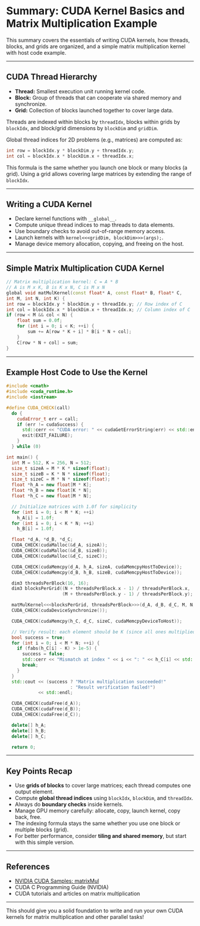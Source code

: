 # Summary: CUDA Kernel Basics and Matrix Multiplication Example

This summary covers the essentials of writing CUDA kernels, how threads, blocks, and grids are organized, and a simple matrix multiplication kernel with host code example.

---

## CUDA Thread Hierarchy

- **Thread:** Smallest execution unit running kernel code.
- **Block:** Group of threads that can cooperate via shared memory and synchronize.
- **Grid:** Collection of blocks launched together to cover large data.

Threads are indexed within blocks by `threadIdx`, blocks within grids by `blockIdx`, and block/grid dimensions by `blockDim` and `gridDim`.

Global thread indices for 2D problems (e.g., matrices) are computed as:

```cpp
int row = blockIdx.y * blockDim.y + threadIdx.y;
int col = blockIdx.x * blockDim.x + threadIdx.x;
```


This formula is the same whether you launch one block or many blocks (a grid). Using a grid allows covering large matrices by extending the range of `blockIdx`.

---

## Writing a CUDA Kernel

- Declare kernel functions with `__global__`.
- Compute unique thread indices to map threads to data elements.
- Use boundary checks to avoid out-of-range memory access.
- Launch kernels with `kernel<<<gridDim, blockDim>>>(args);`.
- Manage device memory allocation, copying, and freeing on the host.

---

## Simple Matrix Multiplication CUDA Kernel

```cpp
// Matrix multiplication kernel: C = A * B
// A is M x K, B is K x N, C is M x N
global void matMulKernel(const float* A, const float* B, float* C,
int M, int N, int K) {
int row = blockIdx.y * blockDim.y + threadIdx.y; // Row index of C
int col = blockIdx.x * blockDim.x + threadIdx.x; // Column index of C
if (row < M && col < N) {
    float sum = 0.0f;
    for (int i = 0; i < K; ++i) {
        sum += A[row * K + i] * B[i * N + col];
    }
    C[row * N + col] = sum;
}

```


---

## Example Host Code to Use the Kernel

```cpp
#include <cmath>
#include <cuda_runtime.h>
#include <iostream>

#define CUDA_CHECK(call)                                                       \
  do {                                                                         \
    cudaError_t err = call;                                                    \
    if (err != cudaSuccess) {                                                  \
      std::cerr << "CUDA error: " << cudaGetErrorString(err) << std::endl;     \
      exit(EXIT_FAILURE);                                                      \
    }                                                                          \
  } while (0)

int main() {
  int M = 512, K = 256, N = 512;
  size_t sizeA = M * K * sizeof(float);
  size_t sizeB = K * N * sizeof(float);
  size_t sizeC = M * N * sizeof(float);
  float *h_A = new float[M * K];
  float *h_B = new float[K * N];
  float *h_C = new float[M * N];

  // Initialize matrices with 1.0f for simplicity
  for (int i = 0; i < M * K; ++i)
    h_A[i] = 1.0f;
  for (int i = 0; i < K * N; ++i)
    h_B[i] = 1.0f;

  float *d_A, *d_B, *d_C;
  CUDA_CHECK(cudaMalloc(&d_A, sizeA));
  CUDA_CHECK(cudaMalloc(&d_B, sizeB));
  CUDA_CHECK(cudaMalloc(&d_C, sizeC));

  CUDA_CHECK(cudaMemcpy(d_A, h_A, sizeA, cudaMemcpyHostToDevice));
  CUDA_CHECK(cudaMemcpy(d_B, h_B, sizeB, cudaMemcpyHostToDevice));

  dim3 threadsPerBlock(16, 16);
  dim3 blocksPerGrid((N + threadsPerBlock.x - 1) / threadsPerBlock.x,
                     (M + threadsPerBlock.y - 1) / threadsPerBlock.y);

  matMulKernel<<<blocksPerGrid, threadsPerBlock>>>(d_A, d_B, d_C, M, N, K);
  CUDA_CHECK(cudaDeviceSynchronize());

  CUDA_CHECK(cudaMemcpy(h_C, d_C, sizeC, cudaMemcpyDeviceToHost));

  // Verify result: each element should be K (since all ones multiplied)
  bool success = true;
  for (int i = 0; i < M * N; ++i) {
    if (fabs(h_C[i] - K) > 1e-5) {
      success = false;
      std::cerr << "Mismatch at index " << i << ": " << h_C[i] << std::endl;
      break;
    }
  }
  std::cout << (success ? "Matrix multiplication succeeded!"
                        : "Result verification failed!")
            << std::endl;

  CUDA_CHECK(cudaFree(d_A));
  CUDA_CHECK(cudaFree(d_B));
  CUDA_CHECK(cudaFree(d_C));

  delete[] h_A;
  delete[] h_B;
  delete[] h_C;

  return 0;
```


---

## Key Points Recap

- Use **grids of blocks** to cover large matrices; each thread computes one output element.
- Compute **global thread indices** using `blockIdx`, `blockDim`, and `threadIdx`.
- Always do **boundary checks** inside kernels.
- Manage GPU memory carefully: allocate, copy, launch kernel, copy back, free.
- The indexing formula stays the same whether you use one block or multiple blocks (grid).
- For better performance, consider **tiling and shared memory**, but start with this simple version.

---

## References

- [NVIDIA CUDA Samples: matrixMul](https://github.com/NVIDIA/cuda-samples/blob/master/Samples/0_Introduction/matrixMul/matrixMul.cu)
- CUDA C Programming Guide (NVIDIA)
- CUDA tutorials and articles on matrix multiplication

---

This should give you a solid foundation to write and run your own CUDA kernels for matrix multiplication and other parallel tasks!

